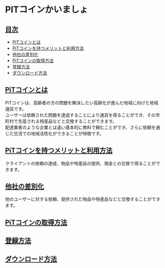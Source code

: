 # PITコインかいましょ
## <a href="#index">目次</a>
* [PiTコインとは](#anchor1)
* [PiTコインを持つメリットと利用方法](#anchor2)
* [他社の差別化](#anchor3)
* [PiTコインの取得方法](#anchor4)
* [登録方法](#anchor5)
* [ダウンロード方法](#anchor6)


<a id="#anchor1"></a>
## <a href="#anchor1">PiTコインとは</a> 
PiTコインは、高齢者の方の問題を解決したい高齢化が進んだ地域に向けた地域通貨です。<br>
ユーザーは依頼された問題を達成することにより通貨を得ることができ、その市町村で生産される特産品などと交換することができます。<br>
配達業者のような企業とは違い基本的に無料で頼むことができ、さらに依頼を通じた交流での地域活性化ができることが特徴です。

<a id="anchor2"></a>
## <a href="#anchor1">PiTコインを持つメリットと利用方法</a>  
クライアントの依頼の達成、物品や特産品の提供、現金との交換で得ることができます。

<a id="anchor3"></a>
## <a href="#anchor2">他社の差別化</a>
他のユーザーに対する依頼、提供された物品や特産品などと交換することができます。

<a id="anchor4"></a>
## <a href="#anchor2">PiTコインの取得方法</a>

<a id="anchor6"></a>
## <a href="#anchor2">登録方法</a>

<a id="anchor5"></a>
## <a href="#anchor2">ダウンロード方法</a>
